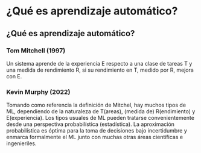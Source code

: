 # ¿Qué es aprendizaje automático?

## ¿Qué es aprendizaje automático? <a href="#c2-bfqu-c3-a9-es-aprendizaje-autom-c3-a1tico" id="c2-bfqu-c3-a9-es-aprendizaje-autom-c3-a1tico"></a>

### Tom Mitchell (1997) <a href="#tom-mitchell-1997" id="tom-mitchell-1997"></a>

Un sistema aprende de la experiencia E respecto a una clase de tareas T y una medida de rendimiento R, si su rendimiento en T, medido por R, mejora con E.

### Kevin Murphy (2022) <a href="#kevin-murphy-2022" id="kevin-murphy-2022"></a>

Tomando como referencia la definición de Mitchel, hay muchos tipos de ML, dependiendo de la naturaleza de T(areas), (medida de) R(endimiento) y E(experiencia). Los tipos usuales de ML pueden tratarse convenientemente desde una perspectiva probabilística (estadística). La aproximación probabilística es óptima para la toma de decisiones bajo incertidumbre y enmarca formalmente el ML junto con muchas otras áreas científicas e ingenieriles.
